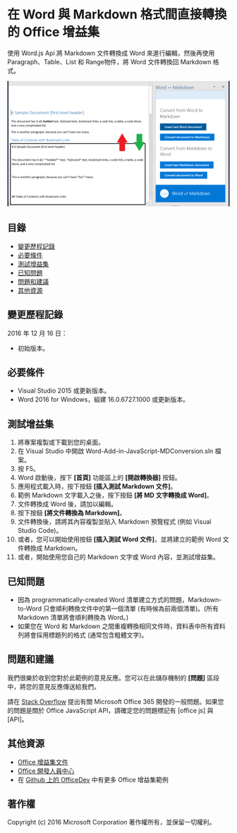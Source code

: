 # <a name="office-add-in-that-converts-directly-between-word-and-markdown-formats"></a>在 Word 與 Markdown 格式間直接轉換的 Office 增益集

使用 Word.js Api 將 Markdown 文件轉換成 Word 來進行編輯，然後再使用 Paragraph、Table、List 和 Range物件，將 Word 文件轉換回 Markdown 格式。

![在 Word 和 Markdown 間轉換](readme_art/ReadMeScreenshot.PNG)

## <a name="table-of-contents"></a>目錄
* [變更歷程記錄](#change-history)
* [必要條件](#prerequisites)
* [測試增益集](#test-the-add-in)
* [已知問題](#known-issues)
* [問題和建議](#questions-and-comments)
* [其他資源](#additional-resources)

## <a name="change-history"></a>變更歷程記錄

2016 年 12 月 16 日：

* 初始版本。

## <a name="prerequisites"></a>必要條件

* Visual Studio 2015 或更新版本。
* Word 2016 for Windows，組建 16.0.6727.1000 或更新版本。

## <a name="test-the-add-in"></a>測試增益集

1. 將專案複製或下載到您的桌面。
2. 在 Visual Studio 中開啟 Word-Add-in-JavaScript-MDConversion.sln 檔案。
2. 按 F5。
3. Word 啟動後，按下 **[首頁]** 功能區上的 **[開啟轉換器]** 按鈕。
4. 應用程式載入時，按下按鈕 **[插入測試 Markdown 文件]**。
5. 範例 Markdown 文字載入之後，按下按鈕 **[將 MD 文字轉換成 Word]**。
6. 文件轉換成 Word 後，請加以編輯。 
7. 按下按鈕 **[將文件轉換為 Markdown]**。 
8. 文件轉換後，請將其內容複製並貼入 Markdown 預覽程式 (例如 Visual Studio Code)。
9. 或者，您可以開始使用按鈕 **[插入測試 Word 文件]**，並將建立的範例 Word 文件轉換成 Markdown。 
10. 或者，開始使用您自己的 Markdown 文字或 Word 內容，並測試增益集。

## <a name="known-issues"></a>已知問題

- 因為 programmatically-created Word 清單建立方式的問題，Markdown-to-Word 只會順利轉換文件中的第一個清單 (有時候為前兩個清單)。(所有 Markdown 清單將會順利轉換為 Word。)
- 如果您在 Word 和 Markdown 之間重複轉換相同文件時，資料表中所有資料列將會採用標題列的格式 (通常包含粗體文字)。

## <a name="questions-and-comments"></a>問題和建議

我們很樂於收到您對於此範例的意見反應。您可以在此儲存機制的 **[問題]** 區段中，將您的意見反應傳送給我們。

請在 [Stack Overflow](http://stackoverflow.com/questions/tagged/office-js+API) 提出有關 Microsoft Office 365 開發的一般問題。如果您的問題是關於 Office JavaScript API，請確定您的問題標記有 [office js] 與 [API]。

## <a name="additional-resources"></a>其他資源

* [Office 增益集文件](https://msdn.microsoft.com/zh-tw/library/office/jj220060.aspx)
* [Office 開發人員中心](http://dev.office.com/)
* 在 [Github 上的 OfficeDev](https://github.com/officedev) 中有更多 Office 增益集範例

## <a name="copyright"></a>著作權
Copyright (c) 2016 Microsoft Corporation 著作權所有，並保留一切權利。

